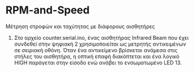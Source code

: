 # RPM-and-Speed
Μέτρηση στροφών και ταχύτητας με διάφορους αισθητήρες
1. Στο αρχείο counter.serial.ino, ένας αισθητήρας Infrared Beam που έχει συνδεθεί στην ψηφιακή 2 χρησιμοποιείται ως μετρητής αντικειμένων σε σειριακή οθόνη. Όταν ένα αντικείμενο βρίσκεται ανάμεσα στις στήλες του αισθητήρα, η οπτική επαφή διακόπτεται και ένα λογικό HIGH παράγεται στην είσοδο ενώ ανάβει το ενσωματωμένο LED 13.

